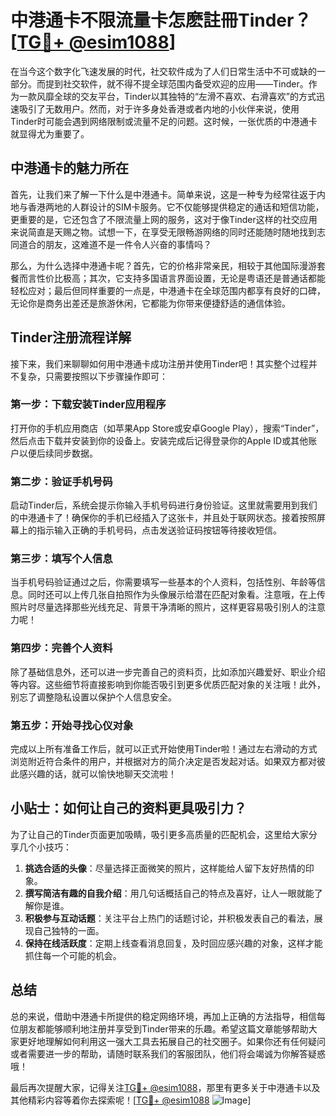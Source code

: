 # 中港通卡不限流量卡怎麽註冊Tinder？[[TG💪+ @esim1088](https://t.me/s/esim1088)]

在当今这个数字化飞速发展的时代，社交软件成为了人们日常生活中不可或缺的一部分。而提到社交软件，就不得不提全球范围内备受欢迎的应用——Tinder。作为一款风靡全球的交友平台，Tinder以其独特的“左滑不喜欢、右滑喜欢”的方式迅速吸引了无数用户。然而，对于许多身处香港或者内地的小伙伴来说，使用Tinder时可能会遇到网络限制或流量不足的问题。这时候，一张优质的中港通卡就显得尤为重要了。

## 中港通卡的魅力所在

首先，让我们来了解一下什么是中港通卡。简单来说，这是一种专为经常往返于内地与香港两地的人群设计的SIM卡服务。它不仅能够提供稳定的通话和短信功能，更重要的是，它还包含了不限流量上网的服务，这对于像Tinder这样的社交应用来说简直是天赐之物。试想一下，在享受无限畅游网络的同时还能随时随地找到志同道合的朋友，这难道不是一件令人兴奋的事情吗？

那么，为什么选择中港通卡呢？首先，它的价格非常亲民，相较于其他国际漫游套餐而言性价比极高；其次，它支持多国语言界面设置，无论是粤语还是普通话都能轻松应对；最后但同样重要的一点是，中港通卡在全球范围内都享有良好的口碑，无论你是商务出差还是旅游休闲，它都能为你带来便捷舒适的通信体验。

## Tinder注册流程详解

接下来，我们来聊聊如何用中港通卡成功注册并使用Tinder吧！其实整个过程并不复杂，只需要按照以下步骤操作即可：

### 第一步：下载安装Tinder应用程序
打开你的手机应用商店（如苹果App Store或安卓Google Play），搜索“Tinder”，然后点击下载并安装到你的设备上。安装完成后记得登录你的Apple ID或其他账户以便后续同步数据。

### 第二步：验证手机号码
启动Tinder后，系统会提示你输入手机号码进行身份验证。这里就需要用到我们的中港通卡了！确保你的手机已经插入了这张卡，并且处于联网状态。接着按照屏幕上的指示输入正确的手机号码，点击发送验证码按钮等待接收短信。

### 第三步：填写个人信息
当手机号码验证通过之后，你需要填写一些基本的个人资料，包括性别、年龄等信息。同时还可以上传几张自拍照作为头像展示给潜在匹配对象看。注意哦，在上传照片时尽量选择那些光线充足、背景干净清晰的照片，这样更容易吸引别人的注意力呢！

### 第四步：完善个人资料
除了基础信息外，还可以进一步完善自己的资料页，比如添加兴趣爱好、职业介绍等内容。这些细节将直接影响到你能否吸引到更多优质匹配对象的关注哦！此外，别忘了调整隐私设置以保护个人信息安全。

### 第五步：开始寻找心仪对象
完成以上所有准备工作后，就可以正式开始使用Tinder啦！通过左右滑动的方式浏览附近符合条件的用户，并根据对方的简介决定是否发起对话。如果双方都对彼此感兴趣的话，就可以愉快地聊天交流啦！

## 小贴士：如何让自己的资料更具吸引力？

为了让自己的Tinder页面更加吸睛，吸引更多高质量的匹配机会，这里给大家分享几个小技巧：

1. **挑选合适的头像**：尽量选择正面微笑的照片，这样能给人留下友好热情的印象。
2. **撰写简洁有趣的自我介绍**：用几句话概括自己的特点及喜好，让人一眼就能了解你是谁。
3. **积极参与互动话题**：关注平台上热门的话题讨论，并积极发表自己的看法，展现自己独特的一面。
4. **保持在线活跃度**：定期上线查看消息回复，及时回应感兴趣的对象，这样才能抓住每一个可能的机会。

## 总结

总的来说，借助中港通卡所提供的稳定网络环境，再加上正确的方法指导，相信每位朋友都能够顺利地注册并享受到Tinder带来的乐趣。希望这篇文章能够帮助大家更好地理解如何利用这一强大工具去拓展自己的社交圈子。如果你还有任何疑问或者需要进一步的帮助，请随时联系我们的客服团队，他们将会竭诚为你解答疑惑哦！

最后再次提醒大家，记得关注[TG💪+ @esim1088](https://t.me/s/esim1088)，那里有更多关于中港通卡以及其他精彩内容等着你去探索呢！[[TG💪+ @esim1088](https://t.me/s/esim1088) ![Image](https://i.postimg.cc/4NQfJmqS/Snipaste-2025-05-13-00-14-12.png)]